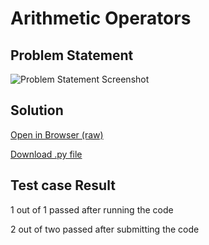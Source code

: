 # Arithmetic Operators

## Problem Statement

![Problem Statement Screenshot](https://github.com/iUtsavB/HackerRankSolutions/raw/master/Practice/Python/Introduction/Arithmetic%20Operators/ps.png "Problem Statement Screenshot")

## Solution

[Open in Browser (raw)](https://raw.githubusercontent.com/iUtsavB/HackerRankSolutions/master/Practice/Python/Introduction/Arithmetic%20Operators/ArithmeticOperators.py)

[Download .py file](ArithmeticOperators.py)

## Test case Result

1 out of 1 passed after running the code

2 out of two passed after submitting the code